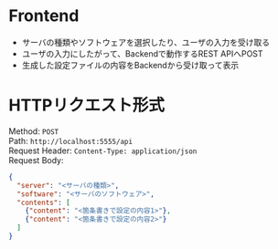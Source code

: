 # Frontend

- サーバの種類やソフトウェアを選択したり、ユーザの入力を受け取る
- ユーザの入力にしたがって、Backendで動作するREST APIへPOST
- 生成した設定ファイルの内容をBackendから受け取って表示

# HTTPリクエスト形式

Method: `POST`  
Path: `http://localhost:5555/api`  
Request Header: `Content-Type: application/json`  
Request Body:

```json
{
  "server": "<サーバの種類>",
  "software": "<サーバのソフトウェア>",
  "contents": [
    {"content": "<箇条書きで設定の内容1>"},
    {"content": "<箇条書きで設定の内容2>"}
  ]
}
```